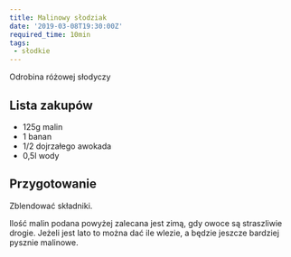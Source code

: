 ```yaml
---
title: Malinowy słodziak
date: '2019-03-08T19:30:00Z'
required_time: 10min
tags:
 - słodkie
---
```


Odrobina różowej słodyczy

<!---- splitter ---->

## Lista zakupów

- 125g malin
- 1 banan
- 1/2 dojrzałego awokada
- 0,5l wody

<!---- splitter ---->

## Przygotowanie

Zblendować składniki.

Ilość malin podana powyżej zalecana jest zimą, gdy owoce są straszliwie drogie. Jeżeli jest lato to można dać ile wlezie, a będzie jeszcze bardziej pysznie malinowe.

